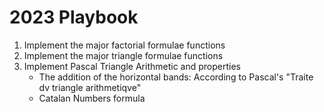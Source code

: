 # 2023 Playbook

1. Implement the major factorial formulae functions
2. Implement the major triangle formulae functions
3. Implement Pascal Triangle Arithmetic and properties
   * The addition of the horizontal bands: According to Pascal's "Traite dv triangle arithmetiqve"
   * Catalan Numbers formula
